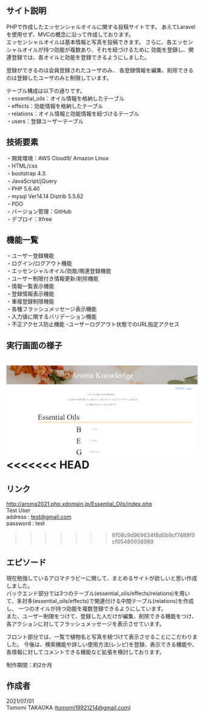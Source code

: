 ## サイト説明
PHPで作成したエッセンシャルオイルに関する投稿サイトです。
あえてLaravelを使用せず、MVCの概念に沿って作成しております。  
エッセンシャルオイルは基本情報と写真を投稿できます。
さらに、各エッセンシャルオイルが持つ効能が複数あり、それを紐づけるために
効能を登録し、関連登録では、各オイルと効能を登録できるようにしました。  

登録ができるのは会員登録されたユーザのみ、
各登録情報を編集、削除できるのは登録したユーザのみと制限しています。

テーブル構成は以下の通りです。  
・essential_oils：オイル情報を格納したテーブル  
・effects：効能情報を格納したテーブル  
・relations：オイル情報と効能情報を紐づけるテーブル  
・users：登録ユーザーテーブル  

## 技術要素
・開発環境：AWS Cloud9/ Amazon Linux  
・HTML/css  
・bootstrap 4.3.  
・JavaScript/jQuery  
・PHP 5.6.40  
・mysql Ver14.14 Distrib 5.5.62  
・PDO  
・バージョン管理：GitHub  
・デプロイ：Xfree  

## 機能一覧
・ユーザー登録機能  
・ログイン/ログアウト機能  
・エッセンシャルオイル/効能/関連登録機能  
・ユーザー制限付き情報更新/削除機能  
・情報一覧表示機能  
・登録情報表示機能  
・重複登録制限機能  
・各種フラッシュメッセージ表示機能  
・入力値に関するバリデーション機能  
・不正アクセス防止機能
   -ユーザーログアウト状態でのURL指定アクセス  
  

## 実行画面の様子
![トップ画面：相対パス](images/top_image.PNG)
<<<<<<< HEAD
=======

## リンク
http://aroma2021.php.xdomain.jp/Essential_Oils/index.php  
Test User  
address : test@gmail.com  
password : test
>>>>>>> 6f08c9d969634f8d0b9cf7489f0cf05480938989


## エピソード
現在勉強しているアロマテラピーに関して、まとめるサイトが欲しいと思い作成しました。  
バックエンド部分では3つのテーブル(essential_oils/effects/relations)を用いて、多対多(essential_oils/effects)で関連付ける中間テーブル(relations)を作成し、
一つのオイルが持つ効能を複数登録できるようにしています。  
また、ユーザー制限をつけて、登録した人だけが編集、削除できる機能をつけ、
各アクションに対してフラッシュメッセージを表示させています。

フロント部分では、一覧で植物名と写真を紐づけて表示させることにこだわりました。
今後は、検索機能や詳しい使用方法(レシピ)を登録、表示できる機能や、各情報に対してコメントできる機能など拡張を検討しております。  

制作期間：約2か月

## 作成者
2021/07/01  
Tomomi TAKAOKA (tomomi19921214@gmail.com)  
